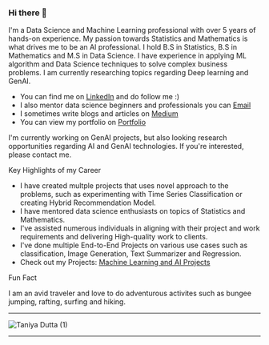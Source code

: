 ### Hi there 👋
I'm a Data Science and Machine Learning professional with over 5 years of hands-on experience. My passion towards Statistics and Mathematics is what drives me to be an AI professional. I hold B.S in Statistics, B.S in Mathematics and M.S in Data Science. I have experience in applying ML algorithm and Data Science techniques to solve complex business problems. I am currently researching topics regarding Deep learning and GenAI.     

* You can find me on [LinkedIn](https://www.linkedin.com/in/taniya-dutta/) and do follow me :)
* I also mentor data science beginners and professionals you can [Email](mailto:t.dutta.adhikari@outlook.com?subject=[GitHub]%20Source%20Han%20Sans)  
* I sometimes write blogs and articles on [Medium](https://medium.com/@tduttaadhikari)
* You  can view my portfolio on [Portfolio](https://taniyadutta.com/)

I'm currently working on GenAI projects, but also looking research opportunities regarding AI and GenAI technologies. If you're interested, please contact me.


Key Highlights of my Career

* I have created multple projects that uses novel approach to the problems, such as experimenting with Time Series Classification or creating Hybrid Recommendation Model.
* I have mentored data science enthusiasts on topics of Statistics and Mathematics.
* I've assisted numerous individuals in aligning with their project and work requirements and delivering High-quality work to clients.
* I've done multiple End-to-End Projects on various use cases such as classification, Image Generation, Text Summarizer and Regression.
* Check out my Projects: [Machine Learning and AI Projects](https://github.com/adhtani?tab=repositories)

Fun Fact

I am an avid traveler and love to do adventurous activites such as bungee jumping, rafting, surfing and hiking. 


________________________________________________________________________________________________________________________________________________________________________________



![Taniya Dutta (1)](https://github.com/adhtani/adhtani/assets/66579394/ef9d3a08-19c7-47bc-845f-a15fe438586d)



________________________________________________________________________________________________________________________________________________________________________________
